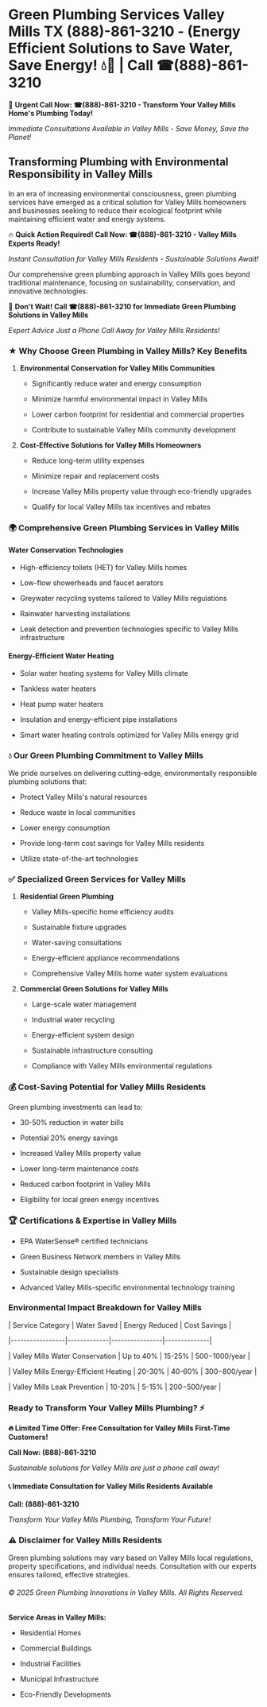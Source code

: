 # Green Plumbing Services Valley Mills TX (888)-861-3210 - (Energy Efficient Solutions to Save Water, Save Energy! 💧🌿 | Call ☎(888)-861-3210

🚨 **Urgent Call Now: ☎(888)-861-3210 - Transform Your Valley Mills Home's Plumbing Today!**
*Immediate Consultations Available in Valley Mills - Save Money, Save the Planet!*

## Transforming Plumbing with Environmental Responsibility in Valley Mills

In an era of increasing environmental consciousness, green plumbing services have emerged as a critical solution for Valley Mills homeowners and businesses seeking to reduce their ecological footprint while maintaining efficient water and energy systems. 

🔥 **Quick Action Required! Call Now: ☎(888)-861-3210 - Valley Mills Experts Ready!**
*Instant Consultation for Valley Mills Residents - Sustainable Solutions Await!*

Our comprehensive green plumbing approach in Valley Mills goes beyond traditional maintenance, focusing on sustainability, conservation, and innovative technologies.

🚨 **Don't Wait! Call ☎(888)-861-3210 for Immediate Green Plumbing Solutions in Valley Mills**
*Expert Advice Just a Phone Call Away for Valley Mills Residents!*

### ★ Why Choose Green Plumbing in Valley Mills? Key Benefits

1. **Environmental Conservation for Valley Mills Communities** 
   - Significantly reduce water and energy consumption
   - Minimize harmful environmental impact in Valley Mills
   - Lower carbon footprint for residential and commercial properties
   - Contribute to sustainable Valley Mills community development

2. **Cost-Effective Solutions for Valley Mills Homeowners** 
   - Reduce long-term utility expenses
   - Minimize repair and replacement costs
   - Increase Valley Mills property value through eco-friendly upgrades
   - Qualify for local Valley Mills tax incentives and rebates

### 🌍 Comprehensive Green Plumbing Services in Valley Mills

#### Water Conservation Technologies
- High-efficiency toilets (HET) for Valley Mills homes
- Low-flow showerheads and faucet aerators
- Greywater recycling systems tailored to Valley Mills regulations
- Rainwater harvesting installations
- Leak detection and prevention technologies specific to Valley Mills infrastructure

#### Energy-Efficient Water Heating
- Solar water heating systems for Valley Mills climate
- Tankless water heaters
- Heat pump water heaters
- Insulation and energy-efficient pipe installations
- Smart water heating controls optimized for Valley Mills energy grid

### 💧 Our Green Plumbing Commitment to Valley Mills

We pride ourselves on delivering cutting-edge, environmentally responsible plumbing solutions that:
- Protect Valley Mills's natural resources
- Reduce waste in local communities
- Lower energy consumption
- Provide long-term cost savings for Valley Mills residents
- Utilize state-of-the-art technologies

### ✅ Specialized Green Services for Valley Mills

1. **Residential Green Plumbing**
   - Valley Mills-specific home efficiency audits
   - Sustainable fixture upgrades
   - Water-saving consultations
   - Energy-efficient appliance recommendations
   - Comprehensive Valley Mills home water system evaluations

2. **Commercial Green Solutions for Valley Mills**
   - Large-scale water management
   - Industrial water recycling
   - Energy-efficient system design
   - Sustainable infrastructure consulting
   - Compliance with Valley Mills environmental regulations

### 💰 Cost-Saving Potential for Valley Mills Residents

Green plumbing investments can lead to:
- 30-50% reduction in water bills
- Potential 20% energy savings
- Increased Valley Mills property value
- Lower long-term maintenance costs
- Reduced carbon footprint in Valley Mills
- Eligibility for local green energy incentives

### 🏆 Certifications & Expertise in Valley Mills

- EPA WaterSense® certified technicians
- Green Business Network members in Valley Mills
- Sustainable design specialists
- Advanced Valley Mills-specific environmental technology training

### Environmental Impact Breakdown for Valley Mills

| Service Category | Water Saved | Energy Reduced | Cost Savings |
|-----------------|-------------|----------------|--------------|
| Valley Mills Water Conservation | Up to 40% | 15-25% | $500-$1000/year |
| Valley Mills Energy-Efficient Heating | 20-30% | 40-60% | $300-$800/year |
| Valley Mills Leak Prevention | 10-20% | 5-15% | $200-$500/year |

### Ready to Transform Your Valley Mills Plumbing? ⚡

**🔥 Limited Time Offer: Free Consultation for Valley Mills First-Time Customers!**

**Call Now: (888)-861-3210**
*Sustainable solutions for Valley Mills are just a phone call away!*

#### 📞 Immediate Consultation for Valley Mills Residents Available

**Call: (888)-861-3210**
*Transform Your Valley Mills Plumbing, Transform Your Future!*

### ⚠️ Disclaimer for Valley Mills Residents

Green plumbing solutions may vary based on Valley Mills local regulations, property specifications, and individual needs. Consultation with our experts ensures tailored, effective strategies.

###### © 2025 Green Plumbing Innovations in Valley Mills. All Rights Reserved.

**Service Areas in Valley Mills:** 
- Residential Homes
- Commercial Buildings
- Industrial Facilities
- Municipal Infrastructure
- Eco-Friendly Developments